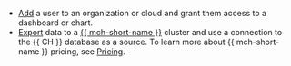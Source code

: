 * [Add](../../datalens/security/index.md#add-new-user) a user to an organization or cloud and grant them access to a dashboard or chart.
* [Export](../../datalens/qa/index.md#uploading-data-logs-api) data to a [{{ mch-short-name }}](../../managed-clickhouse/index.yaml) cluster and use a connection to the {{ CH }} database as a source. To learn more about {{ mch-short-name }} pricing, see [Pricing](../../managed-clickhouse/pricing.md).
